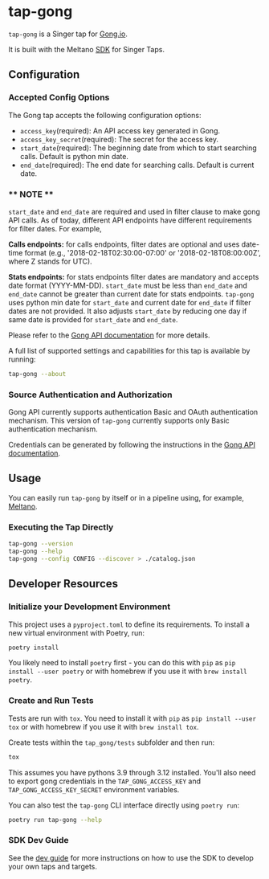 # tap-gong

`tap-gong` is a Singer tap for [Gong.io](https://gong.io).

It is built with the Meltano [SDK](https://gitlab.com/meltano/sdk) for
Singer Taps.

## Configuration

### Accepted Config Options

The Gong tap accepts the following configuration options:

- `access_key`(required): An API access key generated in Gong.
- `access_key_secret`(required): The secret for the access key.
- `start_date`(required): The beginning date from which to start
  searching calls. Default is python min date.
- `end_date`(required): The end date for searching calls. Default is
  current date.

### ** NOTE ** ###

`start_date` and `end_date` are required and used in filter clause to
make gong API calls. As of today, different API endpoints have
different requirements for filter dates. For example,

**Calls endpoints:** for calls endpoints, filter dates are optional
and uses date-time format (e.g., '2018-02-18T02:30:00-07:00' or
'2018-02-18T08:00:00Z', where Z stands for UTC).

**Stats endpoints:** for stats endpoints filter dates are mandatory
and accepts date format (YYYY-MM-DD). `start_date` must be less than
`end_date` and `end_date` cannot be greater than current date for
stats endpoints. `tap-gong` uses python min date for `start_date` and
current date for `end_date` if filter dates are not provided. It also
adjusts `start_date` by reducing one day if same date is provided for
`start_date` and `end_date`.

Please refer to the [Gong API
documentation](https://app.gong.io/settings/api/documentation) for
more details.

A full list of supported settings and capabilities for this tap is
available by running:

```bash
tap-gong --about
```

### Source Authentication and Authorization

Gong API currently supports authentication Basic and OAuth
authentication mechanism. This version of `tap-gong` currently
supports only Basic authentication mechanism.

Credentials can be generated by following the instructions in the
[Gong API
documentation](https://app.gong.io/settings/api/documentation#overview).

## Usage

You can easily run `tap-gong` by itself or in a pipeline using, for
example, [Meltano](www.meltano.com).

### Executing the Tap Directly

```bash
tap-gong --version
tap-gong --help
tap-gong --config CONFIG --discover > ./catalog.json
```

## Developer Resources


### Initialize your Development Environment

This project uses a `pyproject.toml` to define its requirements. To
install a new virtual environment with Poetry, run:

```bash
poetry install
```

You likely need to install `poetry` first - you can do this with `pip`
as `pip install --user poetry` or with homebrew if you use it with
`brew install poetry`.

### Create and Run Tests

Tests are run with `tox`. You need to install it with `pip` as `pip
install --user tox` or with homebrew if you use it with `brew
install tox`.

Create tests within the `tap_gong/tests` subfolder and then run:

```bash
tox
```

This assumes you have pythons 3.9 through 3.12 installed. You'll also
need to export gong credentials in the `TAP_GONG_ACCESS_KEY` and
`TAP_GONG_ACCESS_KEY_SECRET` environment variables.

You can also test the `tap-gong` CLI interface directly using `poetry
run`:

```bash
poetry run tap-gong --help
```

### SDK Dev Guide

See the [dev guide](https://sdk.meltano.com/en/latest/dev_guide.html)
for more instructions on how to use the SDK to develop your own taps
and targets.
